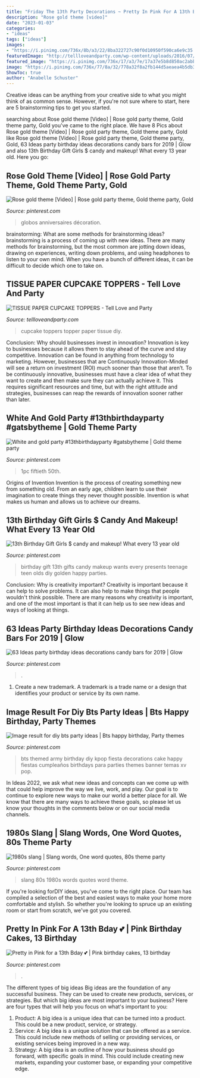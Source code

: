 ```yaml
---
title: "Friday The 13th Party Decorations ~ Pretty In Pink For A 13th Bday 💕"
description: "Rose gold theme [video]"
date: "2023-01-03"
categories:
- "ideas"
tags: ["ideas"]
images:
- "https://i.pinimg.com/736x/8b/a3/22/8ba322727c90f0d10950f590ca6e9c35.jpg"
featuredImage: "http://tellloveandparty.com/wp-content/uploads/2016/07/party-cupcake-topper-.jpg"
featured_image: "https://i.pinimg.com/736x/17/a3/7e/17a37e5b8d850ac2abb6403911d0d3a8--th-birthday-birthday-bash.jpg"
image: "https://i.pinimg.com/736x/77/8a/32/778a32f8a2fb144d5aeaea4b5db3b9c9.jpg"
ShowToc: true
author: "Anabelle Schuster"
---
```



Creative ideas can be anything from your creative side to what you might think of as common sense. However, if you're not sure where to start, here are 5 brainstorming tips to get you started.

	

		
searching about Rose gold theme [Video] | Rose gold party theme, Gold theme party, Gold you've came to the right place. We have 8 Pics about Rose gold theme [Video] | Rose gold party theme, Gold theme party, Gold like Rose gold theme [Video] | Rose gold party theme, Gold theme party, Gold, 63 Ideas party birthday ideas decorations candy bars for 2019 | Glow and also 13th Birthday Gift Girls $ candy and makeup! What every 13 year old. Here you go:
		
    
## Rose Gold Theme [Video] | Rose Gold Party Theme, Gold Theme Party, Gold

<img loading=lazy src="https://i.pinimg.com/736x/77/8a/32/778a32f8a2fb144d5aeaea4b5db3b9c9.jpg" onerror="this.onerror=null;this.src='https://tse1.mm.bing.net/th?id=OIP.plD4a9kMvEQtcvo1q6_V1AHaNK&amp;pid=15.1';" alt="Rose gold theme [Video] | Rose gold party theme, Gold theme party, Gold">

_Source: pinterest.com_

>globos anniversaires décoration. 

	

brainstorming: What are some methods for brainstorming ideas?
brainstorming is a process of coming up with new ideas. There are many methods for brainstorming, but the most common are jotting down ideas, drawing on experiences, writing down problems, and using headphones to listen to your own mind. When you have a bunch of different ideas, it can be difficult to decide which one to take on.

    
## TISSUE PAPER CUPCAKE TOPPERS - Tell Love And Party

<img loading=lazy src="http://tellloveandparty.com/wp-content/uploads/2016/07/party-cupcake-topper-.jpg" onerror="this.onerror=null;this.src='https://tse2.mm.bing.net/th?id=OIP.87i2VRVZpdhNnCDZjl4CbwHaLH&amp;pid=15.1';" alt="TISSUE PAPER CUPCAKE TOPPERS - Tell Love and Party">

_Source: tellloveandparty.com_

>cupcake toppers topper paper tissue diy. 

	

Conclusion: Why should businesses invest in innovation?
Innovation is key to businesses because it allows them to stay ahead of the curve and stay competitive. Innovation can be found in anything from technology to marketing. However, businesses that are Continuously Innovation-Minded will see a return on investment (ROI) much sooner than those that aren’t. To be continuously innovative, businesses must have a clear idea of what they want to create and then make sure they can actually achieve it. This requires significant resources and time, but with the right attitude and strategies, businesses can reap the rewards of innovation sooner rather than later.

    
## White And Gold Party #13thbirthdayparty #gatsbytheme | Gold Theme Party

<img loading=lazy src="https://i.pinimg.com/736x/a8/f1/d7/a8f1d7f3de6fc520e6cf2ef8b0337af3.jpg" onerror="this.onerror=null;this.src='https://tse2.mm.bing.net/th?id=OIP.iV4CgD6wbTugQyYfLp0yYQHaJ3&amp;pid=15.1';" alt="White and gold party #13thbirthdayparty #gatsbytheme | Gold theme party">

_Source: pinterest.com_

>1pc fiftieth 50th. 

	

Origins of Invention
Invention is the process of creating something new from something old. From an early age, children learn to use their imagination to create things they never thought possible. Invention is what makes us human and allows us to achieve our dreams.

    
## 13th Birthday Gift Girls $ Candy And Makeup! What Every 13 Year Old

<img loading=lazy src="https://i.pinimg.com/736x/17/a3/7e/17a37e5b8d850ac2abb6403911d0d3a8--th-birthday-birthday-bash.jpg" onerror="this.onerror=null;this.src='https://tse4.mm.bing.net/th?id=OIP.s-hg9aQGdU7CYZosdjpEGgHaJ3&amp;pid=15.1';" alt="13th Birthday Gift Girls $ candy and makeup! What every 13 year old">

_Source: pinterest.com_

>birthday gift 13th gifts candy makeup wants every presents teenage teen olds diy golden happy parties. 

	

Conclusion: Why is creativity important?
Creativity is important because it can help to solve problems. It can also help to make things that people wouldn't think possible. There are many reasons why creativity is important, and one of the most important is that it can help us to see new ideas and ways of looking at things.

    
## 63 Ideas Party Birthday Ideas Decorations Candy Bars For 2019 | Glow

<img loading=lazy src="https://i.pinimg.com/736x/8b/a3/22/8ba322727c90f0d10950f590ca6e9c35.jpg" onerror="this.onerror=null;this.src='https://tse1.mm.bing.net/th?id=OIP.tN837NBhQ13-_w2RchTBHAAAAA&amp;pid=15.1';" alt="63 Ideas party birthday ideas decorations candy bars for 2019 | Glow">

_Source: pinterest.com_

>. 

	

1. Create a new trademark. A trademark is a trade name or a design that identifies your product or service by its own name.

    
## Image Result For Diy Bts Party Ideas | Bts Happy Birthday, Party Themes

<img loading=lazy src="https://i.pinimg.com/736x/dc/f3/19/dcf3191569320d571a2b8f45e5e173c3.jpg" onerror="this.onerror=null;this.src='https://tse1.mm.bing.net/th?id=OIP.v_VBMQVoK7W2CFuZupTzyQHaHa&amp;pid=15.1';" alt="Image result for diy bts party ideas | Bts happy birthday, Party themes">

_Source: pinterest.com_

>bts themed army birthday diy kpop fiesta decorations cake happy fiestas cumpleaños birthdays para parties themes banner temas xv pop. 

	

In Ideas 2022, we ask what new ideas and concepts can we come up with that could help improve the way we live, work, and play. Our goal is to continue to explore new ways to make our world a better place for all. We know that there are many ways to achieve these goals, so please let us know your thoughts in the comments below or on our social media channels.

    
## 1980s Slang | Slang Words, One Word Quotes, 80s Theme Party

<img loading=lazy src="https://i.pinimg.com/736x/6c/9e/0d/6c9e0d6af90e89bb96d3b0778153150e--s-party--s.jpg" onerror="this.onerror=null;this.src='https://tse2.mm.bing.net/th?id=OIP.etDIsFUEmD0K4uLV276n2QHaJ3&amp;pid=15.1';" alt="1980s slang | Slang words, One word quotes, 80s theme party">

_Source: pinterest.com_

>slang 80s 1980s words quotes word theme. 

	

If you're looking forDIY ideas, you've come to the right place. Our team has compiled a selection of the best and easiest ways to make your home more comfortable and stylish. So whether you're looking to spruce up an existing room or start from scratch, we've got you covered.

    
## Pretty In Pink For A 13th Bday 💕 | Pink Birthday Cakes, 13 Birthday

<img loading=lazy src="https://i.pinimg.com/736x/78/77/1f/78771fe9813e842eb2379cf3db74dad0.jpg" onerror="this.onerror=null;this.src='https://tse1.mm.bing.net/th?id=OIP.TqT1CT8HyBgoDAT3dnm-TwHaJQ&amp;pid=15.1';" alt="Pretty in Pink for a 13th Bday 💕 | Pink birthday cakes, 13 birthday">

_Source: pinterest.com_

>. 

	

The different types of big ideas
Big ideas are the foundation of any successful business. They can be used to create new products, services, or strategies. But which big ideas are most important to your business? Here are four types that will help you focus on what's important to you: 
1. Product: A big idea is a unique idea that can be turned into a product. This could be a new product, service, or strategy. 
2. Service: A big idea is a unique solution that can be offered as a service. This could include new methods of selling or providing services, or existing services being improved in a new way. 
3. Strategy: A big idea is an outline of how your business should go forward, with specific goals in mind. This could include creating new markets, expanding your customer base, or expanding your competitive edge.

